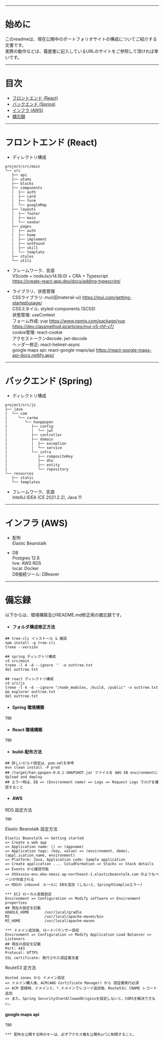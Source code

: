 
---

# 始めに 

このreadmeは、現在公開中のポートフォリオサイトの構成についてご紹介する文書です。  
実際の動作などは、履歴書に記入しているURLのサイトをご参照して頂ければ幸いです。

---

# 目次

- [フロントエンド (React)](#フロントエンド-react)
- [バックエンド (Spring)](#バックエンド-spring)
- [インフラ (AWS)](#インフラ-aws)
- [備忘録](#備忘録)

---

# フロントエンド (React)
* ディレクトリ構成
```
project/src/main
└── src
   ├── api
   ├── atoms
   ├── blocks
   ├── components
   |  ├── auth
   |  ├── card
   |  ├── form
   |  └── googleMap
   ├── layouts
   |  ├── footer
   |  ├── main
   |  └── navbar
   ├── pages
   |  ├── auth
   |  ├── home
   |  ├── implement
   |  ├── notFound
   |  ├── skill
   |  └── template
   ├── styles
   └── utils
```

* フレームワーク、言語  
VScode + nodeJs(v14.18.0) + CRA + Typescript  
https://create-react-app.dev/docs/adding-typescript/  

* ライブラリ、状態管理  
CSSライブラリ: mui(旧material-ui) https://mui.com/getting-started/usage/  
CSSスタイル: styled-components (SCSS)  
状態管理: useContext  
フォーム作成: yup https://www.npmjs.com/package/yup https://dev.classmethod.jp/articles/mui-v5-rhf-v7/  
cookie管理: react-cookie  
アクセストークンdecode: jwt-decode  
ヘッダー修正: react-helmet-async  
google maps api: react-google-maps/api https://react-google-maps-api-docs.netlify.app/

---
# バックエンド (Spring)

* ディレクトリ構成
```
project/src/js
├── java
|  └── com
|     └── carma
|        └── hanppopen
|           ├── config
|           |  └── jwt
|           ├── controller
|           ├── domain
|           |  ├── exception
|           |  └── service
|           └── infra
|              ├── compositeKey
|              ├── dto
|              ├── entity
|              └── repository
└── resources
   ├── static
   └── templates
```

* フレームワーク、言語  
IntelliJ IDEA (CE 2021.2.2), Java 11

---

# インフラ (AWS)

* 配布  
Elastic Beanstalk

* DB  
Postgres 12.8  
live: AWS RDS  
local: Docker  
DB接続ツール: DBeaver

---

# 備忘録
以下からは、環境構築及びREADME.md修正用の備忘録です。

- #### フォルダ構成修正方法
```
## tree-cli インストール & 確認
npm install -g tree-cli     
treee --version

## spring ディレクトリ構成
cd src/main
treee -l 4 -d --ignore '' -o outtree.txt
del outtree.txt

## react ディレクトリ構成
cd src/js
treee -l 4 -d --ignore "/node_modules, /build, /public" -o outtree.txt && explorer outtree.txt
del outtree.txt
```

- #### Spring 環境構築  
```
TBD
```

- #### React 環境構築
```
TBD
```

- #### build-配布方法
```
## 詳しいビルド設定は、pom.xmlを参考
mvn clean install -P prod
## /target/han-ppopen-0.0.1-SNAPSHOT.jar ファイルを AWS EB environmentに Upload and deploy
## エラー時は、EB => (Environment name) => Logs => Request Logs でログを確認すること
```

- #### AWS  
RDS 設定方法
```
TBD
```

Elastic Beanstalk 設定方法
```
Elastic Beanstalk => Getting started
=> Create a web app
=> Application name: () => (appname)
=> Application tags: (key, value) => (environment, demo), (appl.ication_name, environment)
=> Platform: Java, Application code: Sample application
=> Create application .... ColudFormation => Stacks => Stack details => Events から確認可能
=> XXXxxxxx-env.eba-xmxxz.ap-northeast-1.elasticbeanstalk.com のようなページが作成される
=> RDSの inbound　ルールに EBを追加 (しないと、SpringのComplieエラー)

*** EC2 ローカル変数設定
Environment => Configuration => Modify software => Environment properties
## 現在の設定を記載
GRADLE_HOME       /usr/local/gradle
M2                /usr/local/apache-maven/bin
M2_HOME           /usr/local/apache-maven

*** ドメイン追加後、ロードバランサー設定
Environment => Configuration => Modify Application Load Balancer => Listeners
## 現在の設定を記載
Port: 443
Protocol: HTTPS
SSL certificate: 発行された認証書洗濯

```

Route53 定方法
```
Hosted zones から ドメイン設定
=> ドメイン購入後、ACM(AWS Certificate Manager) から 認証書発行必須
=> ACM 登録時、ドメインと、*.ドメインでレコード追加後、Route53に CNAME レコード追加
=> また、Spring SecurityのsetAllowedOriginsを設定しないと、CORSを解決できない。
```

#### google maps api  
```
TBD

*** 配布を公開する時のキーは、必ずアクセス権を公開先urlに制限すること。
```